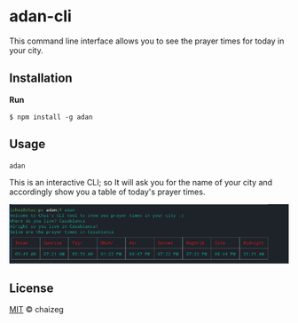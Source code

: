 # adan-cli

This command line interface allows you to see the prayer times for today in your city.

## Installation

**Run**

```shell
$ npm install -g adan
```

## Usage

```shell
adan  
```
This is an interactive CLI; so It will ask you for the name of your city and accordingly show you a table of today's prayer times. 


![Standings](https://raw.githubusercontent.com/chaizeg/adan-cli/master/assets/img/adan-cli.png)

## License

[MIT](https://github.com/chaizeg/adan-cli/blob/master/LICENSE) © chaizeg
